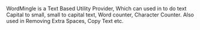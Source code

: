 WordMingle is a Text Based Utility Provider, 
Which can used in to do text Capital to small, 
small to capital text, Word counter, Character Counter. 
Also used in Removing Extra Spaces, Copy Text etc.